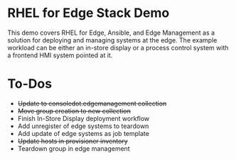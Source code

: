 # RHEL for Edge Stack Demo

This demo covers RHEL for Edge, Ansible, and Edge Management as a solution for deploying and managing systems at the edge. The example workload can be either an in-store display or a process control system with a frontend HMI system pointed at it.

# To-Dos
  
- ~~Update to consoledot.edgemanagement collection~~
- ~~Move group creation to new collection~~
- Finish In-Store Display deployment workflow
- Add unregister of edge systems to teardown
- Add update of edge systems as job template
- ~~Update hosts in provisioner inventory~~
- Teardown group in edge management
